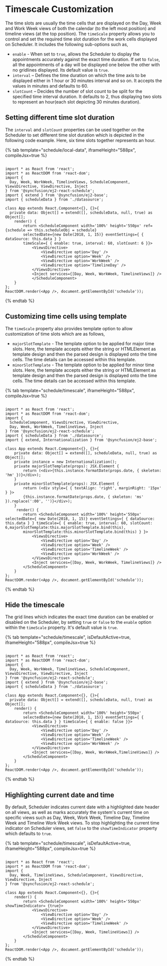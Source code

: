 # Timescale Customization

The time slots are usually the time cells that are displayed on the Day, Week and Work Week views of both the calendar (to the left most position) and timeline views (at the top position). The `timeScale` property allows you to control and set the required time slot duration for the work cells displayed on Scheduler. It includes the following sub-options such as,

* `enable` - When set to `true`, allows the Scheduler to display the appointments accurately against the exact time duration. If set to `false`, all the appointments of a day will be displayed one below the other with no gridlines displayed. Its default value is `true`.
* `interval` – Defines the time duration on which the time axis to be displayed either in 1 hour or 30 minutes interval and so on. It accepts the values in minutes and defaults to 60.
* `slotCount` – Decides the number of slot count to be split for the specified time interval duration. It defaults to 2, thus displaying two slots to represent an hour(each slot depicting 30 minutes duration).

## Setting different time slot duration

The `interval` and `slotCount` properties can be used together on the Scheduler to set different time slot duration which is depicted in the following code example. Here, six time slots together represents an hour.

{% tab template="schedule/local-data", iframeHeight="588px", compileJsx=true %}

```tsx

import * as React from 'react';
import * as ReactDOM from 'react-dom';
import {
  Day, Week, WorkWeek, TimelineViews, ScheduleComponent, ViewsDirective, ViewDirective, Inject
} from '@syncfusion/ej2-react-schedule';
import { extend } from '@syncfusion/ej2-base';
import { scheduleData } from './datasource';

class App extends React.Component<{}, {}>{
  private data: Object[] = extend([], scheduleData, null, true) as Object[];
    render() {
        return <ScheduleComponent width='100%' height='550px' ref={schedule => this.scheduleObj = schedule}
        selectedDate={new Date(2018, 1, 15)} eventSettings={ { dataSource: this.data } }
        timeScale={ { enable: true, interval: 60, slotCount: 6 }}>
            <ViewsDirective>
                <ViewDirective option='Day' />
                <ViewDirective option='Week' />
                <ViewDirective option='WorkWeek' />
                <ViewDirective option='TimelineDay' />
            </ViewsDirective>
            <Inject services={[Day, Week, WorkWeek, TimelineViews]} />
            </ScheduleComponent>
    }
};
ReactDOM.render(<App />, document.getElementById('schedule'));

```

{% endtab %}

## Customizing time cells using template

The `timeScale` property also provides template option to allow customization of time slots which are as follows,

* `majorSlotTemplate` - The template option to be applied for major time slots. Here, the template accepts either the string or HTMLElement as template design and then the parsed design is displayed onto the time cells. The time details can be accessed within this template.
* `minorSlotTemplate` - The template option to be applied for minor time slots. Here, the template accepts either the string or HTMLElement as template design and then the parsed design is displayed onto the time cells. The time details can be accessed within this template.

{% tab template="schedule/timescale", iframeHeight="588px", compileJsx=true %}

```tsx

import * as React from 'react';
import * as ReactDOM from 'react-dom';
import {
  ScheduleComponent, ViewsDirective, ViewDirective,
  Day, Week, WorkWeek, TimelineViews, Inject
} from '@syncfusion/ej2-react-schedule';
import { scheduleData } from './datasource';
import { extend, Internationalization } from '@syncfusion/ej2-base';

class App extends React.Component<{}, {}>{
    private data: Object[] = extend([], scheduleData, null, true) as Object[];
    private instance = new Internationalization();
    private majorSlotTemplate(props): JSX.Element {
        return (<div>{this.instance.formatDate(props.date, { skeleton: 'hm' })}</div>);
    }
    private minorSlotTemplate(props): JSX.Element {
        return (<div style={ { textAlign: 'right', marginRight: '15px' } }>
        {this.instance.formatDate(props.date, { skeleton: 'ms' }).replace(':00', '')}</div>);
    }
     render() {
        return <ScheduleComponent width='100%' height='550px' selectedDate={ new Date(2018, 1, 15)} eventSettings={ { dataSource: this.data } } timeScale={ { enable: true, interval: 60, slotCount: 6,majorSlotTemplate:this.majorSlotTemplate.bind(this),
        minorSlotTemplate:this.minorSlotTemplate.bind(this) } }>
            <ViewsDirective>
                <ViewDirective option='Day' />
                <ViewDirective option='Week' />
                <ViewDirective option='TimelineWeek' />
                <ViewDirective option='WorkWeek' />
            </ViewsDirective>
            <Inject services={[Day, Week, WorkWeek, TimelineViews]} />
        </ScheduleComponent>
    }
};
ReactDOM.render(<App />, document.getElementById('schedule'));

```

{% endtab %}

## Hide the timescale

The grid lines which indicates the exact time duration can be enabled or disabled on the Scheduler, by setting `true` or `false` to the `enable` option within the `timeScale` property. It's default value is `true`.

{% tab template="schedule/timescale", isDefaultActive=true, iframeHeight="588px", compileJsx=true %}

```tsx

import * as React from 'react';
import * as ReactDOM from 'react-dom';
import {
  Day, Week, WorkWeek, TimelineViews, ScheduleComponent, ViewsDirective, ViewDirective, Inject
} from '@syncfusion/ej2-react-schedule';
import { extend } from '@syncfusion/ej2-base';
import { scheduleData } from './datasource';

class App extends React.Component<{}, {}>{
  private data: Object[] = extend([], scheduleData, null, true) as Object[];
    render() {
        return <ScheduleComponent width='100%' height='550px'
        selectedDate={new Date(2018, 1, 15)} eventSettings={ { dataSource: this.data } } timeScale={ { enable: false }}>
            <ViewsDirective>
                <ViewDirective option='Day' />
                <ViewDirective option='Week' />
                <ViewDirective option='TimelineWeek' />
                <ViewDirective option='WorkWeek' />
            </ViewsDirective>
            <Inject services={[Day, Week, WorkWeek,TimelineViews]} />
        </ScheduleComponent>
    }
};
ReactDOM.render(<App />, document.getElementById('schedule'));

```

{% endtab %}

## Highlighting current date and time

By default, Scheduler indicates current date with a highlighted date header on all views, as well as marks accurately the system's current time on specific views such as Day, Week, Work Week, Timeline Day, Timeline Week and Timeline Work Week views. To stop highlighting the current time indicator on Scheduler views, set `false` to the `showTimeIndicator` property which defaults to `true`.

{% tab template="schedule/timescale", isDefaultActive=true, iframeHeight="588px", compileJsx=true %}

```tsx

import * as React from 'react';
import * as ReactDOM from 'react-dom';
import {
  Day, Week, TimelineViews, ScheduleComponent, ViewsDirective, ViewDirective, Inject
} from '@syncfusion/ej2-react-schedule';

class App extends React.Component<{}, {}>{
    render() {
        return <ScheduleComponent width='100%' height='550px' showTimeIndicator= {true}>
            <ViewsDirective>
                <ViewDirective option='Day' />
                <ViewDirective option='Week' />
                <ViewDirective option='TimelineWeek' />
            </ViewsDirective>
            <Inject services={[Day, Week, TimelineViews]} />
        </ScheduleComponent>
    }
};
ReactDOM.render(<App />, document.getElementById('schedule'));

```

{% endtab %}
